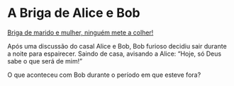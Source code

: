# A Briga de Alice e Bob

[Briga de marido e mulher, ninguém mete a colher!](https://raw.githubusercontent.com/Dimmy-Mess/alice-e-bob/main/briga_ab.png)

Após uma discussão do casal Alice e Bob, Bob furioso decidiu sair durante a noite para espairecer. Saindo de casa, avisando a Alice: “Hoje, só Deus sabe o que será de mim!”

O que aconteceu com Bob durante o período em que esteve fora? 
